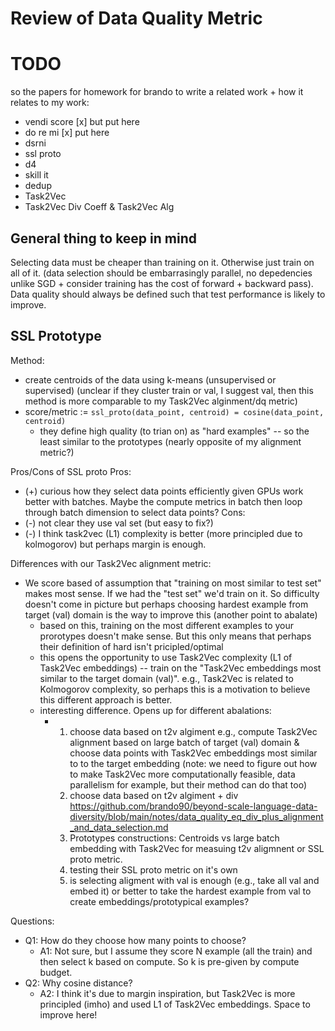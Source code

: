 # Review of Data Quality Metric

# TODO
so the papers for homework for brando to write a related work + how it relates to my work:
- vendi score [x] but put here
- do re mi [x] put here
- dsrni
- ssl proto
- d4
- skill it
- dedup
- Task2Vec
- Task2Vec Div Coeff & Task2Vec Alg

## General thing to keep in mind
Selecting data must be cheaper than training on it. Otherwise just train on all of it. (data selection should be embarrasingly parallel, no depedencies unlike SGD + consider training has the cost of forward + backward pass).
Data quality should always be defined such that test performance is likely to improve. 

## SSL Prototype
Method:
- create centroids of the data using k-means (unsupervised or supervised) (unclear if they cluster train or val, I suggest val, then this method is more comparable to my Task2Vec alginment/dq metric)
- score/metric := `ssl_proto(data_point, centroid) = cosine(data_point, centroid)`
  - they define high quality (to trian on) as "hard examples" -- so the least similar to the prototypes (nearly opposite of my alignment metric?)

Pros/Cons of SSL proto
Pros:
- (+) curious how they select data points efficiently given GPUs work better with batches. Maybe the compute metrics in batch then loop through batch dimension to select data points?
Cons:
- (-) not clear they use val set (but easy to fix?)
- (-) I think task2vec (L1) complexity is better (more principled due to kolmogorov) but perhaps margin is enough.

Differences with our Task2Vec alignment metric:
- We score based of assumption that "training on most similar to test set" makes most sense. If we had the "test set" we'd train on it. So difficulty doesn't come in picture but perhaps choosing hardest example from target (val) domain is the way to improve this (another point to abalate)
  - based on this, training on the most different examples to your prorotypes doesn't make sense. But this only means that perhaps their definition of hard isn't pricipled/optimal
  - this opens the opportunity to use Task2Vec complexity (L1 of Task2Vec embeddings) -- train on the "Task2Vec embeddings most similar to the target domain (val)". e.g., Task2Vec is related to Kolmogorov complexity, so perhaps this is a motivation to believe this different approach is better.
  - interesting difference. Opens up for different abalations:
    - 1. choose data based on t2v algiment e.g., compute Task2Vec alignment based on large batch of target (val) domain & choose data points with Task2Vec embeddings most similar to to the target embedding (note: we need to figure out how to make Task2Vec more computationally feasible, data parallelism for example, but their method can do that too)
      2. choose data based on t2v algiment + div https://github.com/brando90/beyond-scale-language-data-diversity/blob/main/notes/data_quality_eq_div_plus_alignment_and_data_selection.md
      3. Prototypes constructions: Centroids vs large batch embedding with Task2Vec for measuing t2v aligmnent or SSL proto metric.
      4. testing their SSL proto metric on it's own
      5. is selecting aligment with val is enough (e.g., take all val and embed it) or better to take the hardest example from val to create embeddings/prototypical examples?

Questions: 
- Q1: How do they choose how many points to choose?
  - A1: Not sure, but I assume they score N example (all the train) and then select k based on compute. So k is pre-given by compute budget.
- Q2: Why cosine distance?
  - A2: I think it's due to margin inspiration, but Task2Vec is more principled (imho) and used L1 of Task2Vec embeddings. Space to improve here! 
